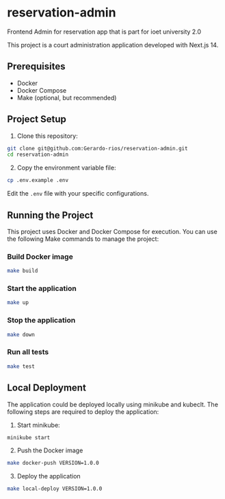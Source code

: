 
# reservation-admin
Frontend Admin for reservation app that is part for ioet university 2.0

This project is a court administration application developed with Next.js 14.

## Prerequisites

- Docker
- Docker Compose
- Make (optional, but recommended)

## Project Setup

1. Clone this repository:

```bash
git clone git@github.com:Gerardo-rios/reservation-admin.git
cd reservation-admin
```

2. Copy the environment variable file:

```bash
cp .env.example .env
```

Edit the `.env` file with your specific configurations.

## Running the Project

This project uses Docker and Docker Compose for execution. You can use the following Make commands to manage the project:

### Build Docker image

```bash
make build
```

### Start the application
    
```bash
make up
```

### Stop the application

```bash
make down
```

### Run all tests

```bash
make test
```

## Local Deployment

The application could be deployed locally using minikube and kubeclt. The following steps are required to deploy the application:

1. Start minikube:

```bash
minikube start
```

2. Push the Docker image

```bash
make docker-push VERSION=1.0.0
```

3. Deploy the application

```bash
make local-deploy VERSION=1.0.0
```


